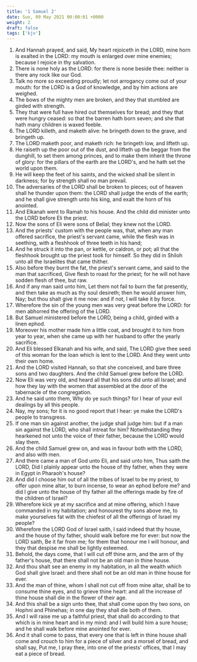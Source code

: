 ```yaml
---
title: '1 Samuel 2'
date: Sun, 09 May 2021 00:00:01 +0000
weight: 2
draft: false
tags: ['kjv'] 
---
```


1. And Hannah prayed, and said, My heart rejoiceth in the LORD, mine horn is exalted in the LORD: my mouth is enlarged over mine enemies; because I rejoice in thy salvation.
2. There is none holy as the LORD: for there is none beside thee: neither is there any rock like our God.
3. Talk no more so exceeding proudly; let not arrogancy come out of your mouth: for the LORD is a God of knowledge, and by him actions are weighed.
4. The bows of the mighty men are broken, and they that stumbled are girded with strength.
5. They that were full have hired out themselves for bread; and they that were hungry ceased: so that the barren hath born seven; and she that hath many children is waxed feeble.
6. The LORD killeth, and maketh alive: he bringeth down to the grave, and bringeth up.
7. The LORD maketh poor, and maketh rich: he bringeth low, and lifteth up.
8. He raiseth up the poor out of the dust, and lifteth up the beggar from the dunghill, to set them among princes, and to make them inherit the throne of glory: for the pillars of the earth are the LORD's, and he hath set the world upon them.
9. He will keep the feet of his saints, and the wicked shall be silent in darkness; for by strength shall no man prevail.
10. The adversaries of the LORD shall be broken to pieces; out of heaven shall he thunder upon them: the LORD shall judge the ends of the earth; and he shall give strength unto his king, and exalt the horn of his anointed.
11. And Elkanah went to Ramah to his house. And the child did minister unto the LORD before Eli the priest.
12. Now the sons of Eli were sons of Belial; they knew not the LORD.
13. And the priests' custom with the people was, that, when any man offered sacrifice, the priest's servant came, while the flesh was in seething, with a fleshhook of three teeth in his hand;
14. And he struck it into the pan, or kettle, or caldron, or pot; all that the fleshhook brought up the priest took for himself. So they did in Shiloh unto all the Israelites that came thither.
15. Also before they burnt the fat, the priest's servant came, and said to the man that sacrificed, Give flesh to roast for the priest; for he will not have sodden flesh of thee, but raw.
16. And if any man said unto him, Let them not fail to burn the fat presently, and then take as much as thy soul desireth; then he would answer him, Nay; but thou shalt give it me now: and if not, I will take it by force.
17. Wherefore the sin of the young men was very great before the LORD: for men abhorred the offering of the LORD.
18. But Samuel ministered before the LORD, being a child, girded with a linen ephod.
19. Moreover his mother made him a little coat, and brought it to him from year to year, when she came up with her husband to offer the yearly sacrifice.
20. And Eli blessed Elkanah and his wife, and said, The LORD give thee seed of this woman for the loan which is lent to the LORD. And they went unto their own home.
21. And the LORD visited Hannah, so that she conceived, and bare three sons and two daughters. And the child Samuel grew before the LORD.
22. Now Eli was very old, and heard all that his sons did unto all Israel; and how they lay with the women that assembled at the door of the tabernacle of the congregation.
23. And he said unto them, Why do ye such things? for I hear of your evil dealings by all this people.
24. Nay, my sons; for it is no good report that I hear: ye make the LORD's people to transgress.
25. If one man sin against another, the judge shall judge him: but if a man sin against the LORD, who shall intreat for him? Notwithstanding they hearkened not unto the voice of their father, because the LORD would slay them.
26. And the child Samuel grew on, and was in favour both with the LORD, and also with men.
27. And there came a man of God unto Eli, and said unto him, Thus saith the LORD, Did I plainly appear unto the house of thy father, when they were in Egypt in Pharaoh's house?
28. And did I choose him out of all the tribes of Israel to be my priest, to offer upon mine altar, to burn incense, to wear an ephod before me? and did I give unto the house of thy father all the offerings made by fire of the children of Israel?
29. Wherefore kick ye at my sacrifice and at mine offering, which I have commanded in my habitation; and honourest thy sons above me, to make yourselves fat with the chiefest of all the offerings of Israel my people?
30. Wherefore the LORD God of Israel saith, I said indeed that thy house, and the house of thy father, should walk before me for ever: but now the LORD saith, Be it far from me; for them that honour me I will honour, and they that despise me shall be lightly esteemed.
31. Behold, the days come, that I will cut off thine arm, and the arm of thy father's house, that there shall not be an old man in thine house.
32. And thou shalt see an enemy in my habitation, in all the wealth which God shall give Israel: and there shall not be an old man in thine house for ever.
33. And the man of thine, whom I shall not cut off from mine altar, shall be to consume thine eyes, and to grieve thine heart: and all the increase of thine house shall die in the flower of their age.
34. And this shall be a sign unto thee, that shall come upon thy two sons, on Hophni and Phinehas; in one day they shall die both of them.
35. And I will raise me up a faithful priest, that shall do according to that which is in mine heart and in my mind: and I will build him a sure house; and he shall walk before mine anointed for ever.
36. And it shall come to pass, that every one that is left in thine house shall come and crouch to him for a piece of silver and a morsel of bread, and shall say, Put me, I pray thee, into one of the priests' offices, that I may eat a piece of bread.

